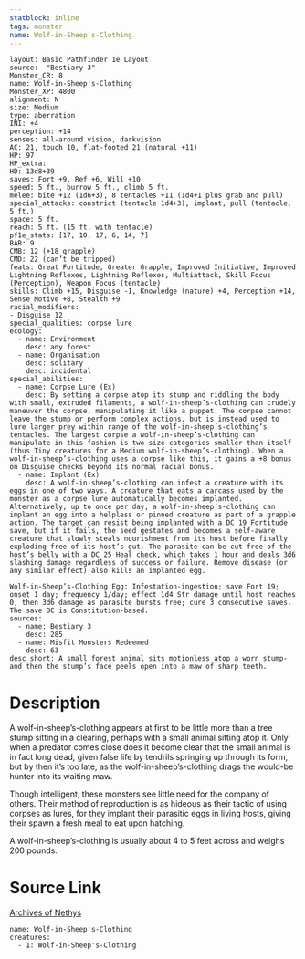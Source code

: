 ```yaml
---
statblock: inline
tags: monster
name: Wolf-in-Sheep's-Clothing
---
```

```statblock
layout: Basic Pathfinder 1e Layout
source:  "Bestiary 3"
Monster_CR: 8
name: Wolf-in-Sheep's-Clothing
Monster_XP: 4800
alignment: N
size: Medium
type: aberration
INI: +4
perception: +14
senses: all-around vision, darkvision
AC: 21, touch 10, flat-footed 21 (natural +11)
HP: 97
HP_extra: 
HD: 13d8+39
saves: Fort +9, Ref +6, Will +10
speed: 5 ft., burrow 5 ft., climb 5 ft.
melee: bite +12 (1d6+3), 8 tentacles +11 (1d4+1 plus grab and pull)
special_attacks: constrict (tentacle 1d4+3), implant, pull (tentacle, 5 ft.)
space: 5 ft.
reach: 5 ft. (15 ft. with tentacle)
pf1e_stats: [17, 10, 17, 6, 14, 7]
BAB: 9
CMB: 12 (+18 grapple)
CMD: 22 (can’t be tripped)
feats: Great Fortitude, Greater Grapple, Improved Initiative, Improved Lightning Reflexes, Lightning Reflexes, Multiattack, Skill Focus (Perception), Weapon Focus (tentacle)
skills: Climb +15, Disguise -1, Knowledge (nature) +4, Perception +14, Sense Motive +8, Stealth +9
racial_modifiers:
- Disguise 12
special_qualities: corpse lure
ecology:
  - name: Environment
    desc: any forest
  - name: Organisation
    desc: solitary
    desc: incidental
special_abilities:
  - name: Corpse Lure (Ex)
    desc: By setting a corpse atop its stump and riddling the body with small, extruded filaments, a wolf-in-sheep’s-clothing can crudely maneuver the corpse, manipulating it like a puppet. The corpse cannot leave the stump or perform complex actions, but is instead used to lure larger prey within range of the wolf-in-sheep’s-clothing’s tentacles. The largest corpse a wolf-in-sheep’s-clothing can manipulate in this fashion is two size categories smaller than itself (thus Tiny creatures for a Medium wolf-in-sheep’s-clothing). When a wolf-in-sheep’s-clothing uses a corpse like this, it gains a +8 bonus on Disguise checks beyond its normal racial bonus.
  - name: Implant (Ex)
    desc: A wolf-in-sheep’s-clothing can infest a creature with its eggs in one of two ways. A creature that eats a carcass used by the monster as a corpse lure automatically becomes implanted. Alternatively, up to once per day, a wolf-in-sheep’s-clothing can implant an egg into a helpless or pinned creature as part of a grapple action. The target can resist being implanted with a DC 19 Fortitude save, but if it fails, the seed gestates and becomes a self-aware creature that slowly steals nourishment from its host before finally exploding free of its host’s gut. The parasite can be cut free of the host’s belly with a DC 25 Heal check, which takes 1 hour and deals 3d6 slashing damage regardless of success or failure. Remove disease (or any similar effect) also kills an implanted egg.

Wolf-in-Sheep’s-Clothing Egg: Infestation-ingestion; save Fort 19; onset 1 day; frequency 1/day; effect 1d4 Str damage until host reaches 0, then 3d6 damage as parasite bursts free; cure 3 consecutive saves. The save DC is Constitution-based.
sources:
  - name: Bestiary 3
    desc: 285
  - name: Misfit Monsters Redeemed
    desc: 63
desc_short: A small forest animal sits motionless atop a worn stump-and then the stump’s face peels open into a maw of sharp teeth.
```
# Description
A wolf-in-sheep’s-clothing appears at first to be little more than a tree stump sitting in a clearing, perhaps with a small animal sitting atop it. Only when a predator comes close does it become clear that the small animal is in fact long dead, given false life by tendrils springing up through its form, but by then it’s too late, as the wolf-in-sheep’s-clothing drags the would-be hunter into its waiting maw.

Though intelligent, these monsters see little need for the company of others. Their method of reproduction is as hideous as their tactic of using corpses as lures, for they implant their parasitic eggs in living hosts, giving their spawn a fresh meal to eat upon hatching.

A wolf-in-sheep’s-clothing is usually about 4 to 5 feet across and weighs 200 pounds.
# Source Link
[Archives of Nethys](https://aonprd.com/MonsterDisplay.aspx?ItemName=Wolf-in-Sheep%27s-Clothing)
```encounter-table
name: Wolf-in-Sheep's-Clothing
creatures:
  - 1: Wolf-in-Sheep's-Clothing
```
